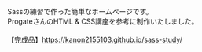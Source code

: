 Sassの練習で作った簡単なホームページです。<br>
ProgateさんのHTML & CSS講座を参考に制作いたしました。<br>
<br>
【完成品】https://kanon2155103.github.io/sass-study/
